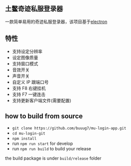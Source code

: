 ## 土鳖奇迹私服登录器

一款简单易用的奇迹私服登录器，该项目基于[electron](https://github.com/electron/electron)

## 特性

- 支持设定分辨率
- 设定图像质量
- 支持窗口模式
- 音效开关
- 声音开关
- 自定义 IP 跟端口号
- 支持 F8 右键挂机
- 支持 F7 一键连击
- 支持更新客户端文件(需要配置)

## how to build from source

- `git clone https://github.com/buuug7/mu-login-app.git`
- `cd mu-login-git`
- `npm install`
- run `npm run start` for develop
- run `npm run build` to build your release

the build package is under `build/release` folder
